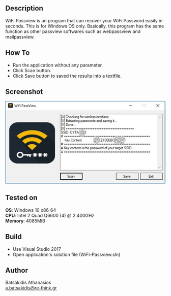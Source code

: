 ## Description ##

WiFi Passview is an program that can recover your WiFi Password easily in seconds. This is for Windows OS only. Basically, this  program has the same function as other passview softwares such as webpassview and mailpassview.<br>

## How To ##

* Run the application without any parameter.
* Click Scan button.
* Click Save button to saved the results into a textfile.

## Screenshot

![Alt text](/Screenshot/screen.jpg?raw=true "WiFi Passview")

## Tested on ##

**OS**: Windows 10 x86_64 <br>
**CPU**: Intel 2 Quad Q6600 (4) @ 2.400GHz <br>
**Memory**: 4085MiB <br>

## Build ##

* Use Visual Studio 2017<br>
* Open application's solution file (WiFi-Passview.sln)<br>

## Author ##

Batsakidis Athanasios<br>
a.batsakidis@re-think.gr
